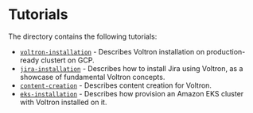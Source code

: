 # Tutorials

The directory contains the following tutorials:

- [`voltron-installation`](./voltron-installation/README.md) - Describes Voltron installation on production-ready clustert on GCP.
- [`jira-installation`](./jira-installation/README.md) - Describes how to install Jira using Voltron, as a showcase of fundamental Voltron concepts.
- [`content-creation`](./content-creation/README.md) - Describes content creation for Voltron.
- [`eks-installation`](./eks-installation/README.md) - Describes how provision an Amazon EKS cluster with Voltron installed on it.
